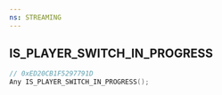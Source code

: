 ```yaml
---
ns: STREAMING
---
```

## IS_PLAYER_SWITCH_IN_PROGRESS

```c
// 0xED20CB1F5297791D
Any IS_PLAYER_SWITCH_IN_PROGRESS();
```

